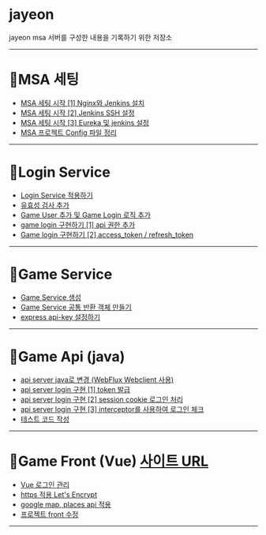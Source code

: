 # jayeon
jayeon msa 서버를 구성한 내용을 기록하기 위한 저장소

---

# 📘MSA 세팅
* [MSA 세팅 시작 [1] Nginx와 Jenkins 설치](https://velog.io/@ililil9482/MSA-%EC%84%B8%ED%8C%85-%EC%8B%9C%EC%9E%91-1-Raspberry%EC%99%80-Ubuntu)
* [MSA 세팅 시작 [2] Jenkins SSH 설정](https://velog.io/@ililil9482/MSA-%EC%84%B8%ED%8C%85-%EC%8B%9C%EC%9E%91-2-Jenkins-SSH-%EC%84%A4%EC%A0%95)
* [MSA 세팅 시작 [3] Eureka 및 jenkins 설정](https://velog.io/@ililil9482/MSA-%EC%84%B8%ED%8C%85-%EC%8B%9C%EC%9E%91-3-Eureka-%EB%B0%8F-jenkins-%EC%84%A4%EC%A0%95)
* [MSA 프로젝트 Config 파일 정리](https://velog.io/@ililil9482/%ED%94%84%EB%A1%9C%EC%A0%9D%ED%8A%B8-%EC%A0%95%EB%A6%AC)

---

# 📘Login Service
* [Login Service 적용하기](https://velog.io/@ililil9482/Login-Service-%EC%A0%81%EC%9A%A9%ED%95%98%EA%B8%B0)
* [유효성 검사 추가](https://velog.io/@ililil9482/%EC%9C%A0%ED%9A%A8%EC%84%B1-%EA%B2%80%EC%82%AC-%EC%B6%94%EA%B0%80%ED%95%98%EA%B8%B0)
* [Game User 추가 및 Game Login 로직 추가](https://velog.io/@ililil9482/game-user-%EC%B6%94%EA%B0%80%ED%95%98%EA%B8%B0)
* [game login 구현하기 [1] api 권한 추가](https://velog.io/@ililil9482/game-login-%EA%B5%AC%ED%98%84%ED%95%98%EA%B8%B0-1)
* [Game login 구현하기 [2] access_token / refresh_token](https://velog.io/@ililil9482/Game-login-%EA%B5%AC%ED%98%84%ED%95%98%EA%B8%B0-2-accesstoken-refreshtoken#service)

---

# 📘Game Service
* [Game Service 생성](https://velog.io/@ililil9482/Game-Service-%EC%83%9D%EC%84%B1)
* [Game Service 공통 반환 객체 만들기](https://velog.io/@ililil9482/game-service-%EA%B3%B5%ED%86%B5-%EB%B0%98%ED%99%98-%EA%B0%9D%EC%B2%B4-%EB%A7%8C%EB%93%A4%EA%B8%B0)
* [express api-key 설정하기](https://velog.io/@ililil9482/express-api-key-%EC%84%A4%EC%A0%95%ED%95%98%EA%B8%B0)

---

# 📗Game Api (java)
* [api server java로 변경 (WebFlux Webclient 사용)](https://velog.io/@ililil9482/api-server-java%EB%A1%9C-%EB%B3%80%EA%B2%BD-WebFlux-Webclient-%EC%82%AC%EC%9A%A9)
* [api server login 구현 [1] token 발급](https://velog.io/@ililil9482/api-server-login-%EA%B5%AC%ED%98%84)
* [api server login 구현 [2] session cookie 로그인 처리](https://velog.io/@ililil9482/api-server-login-%EA%B5%AC%ED%98%84-2-session-cookie-%EB%A1%9C%EA%B7%B8%EC%9D%B8-%EC%B2%98%EB%A6%AC)
* [api server login 구현 [3] interceptor를 사용하여 로그인 체크](https://velog.io/@ililil9482/api-server-login-%EA%B5%AC%ED%98%84-3-interceptor%EB%A5%BC-%EC%82%AC%EC%9A%A9%ED%95%98%EC%97%AC-%EB%A1%9C%EA%B7%B8%EC%9D%B8-%EC%B2%B4%ED%81%AC)
* [테스트 코드 작성](https://velog.io/@ililil9482/%ED%85%8C%EC%8A%A4%ED%8A%B8-%EC%BD%94%EB%93%9C-%EC%9E%91%EC%84%B1)

---

# 📗Game Front (Vue) [사이트 URL](https://www.toytoy.tk)
* [Vue 로그인 관리](https://velog.io/@ililil9482/Vue-session-%EA%B4%80%EB%A6%AC)
* [https 적용 Let's Encrypt](https://velog.io/@ililil9482/https-%EC%A0%81%EC%9A%A9-Lets-Encrypt)
* [google map, places api 적용](https://velog.io/@ililil9482/google-map-places-api-%EC%A0%81%EC%9A%A9)
* [프로젝트 front 수정](https://velog.io/@ililil9482/%ED%94%84%EB%A1%9C%EC%A0%9D%ED%8A%B8-front-%EC%88%98%EC%A0%95)

---

